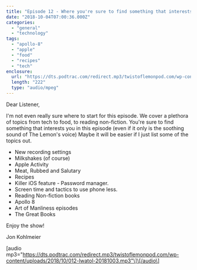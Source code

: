```yaml
---
title: "Episode 12 - Where you're sure to find something that interests you"
date: "2018-10-04T07:00:36.000Z"
categories: 
  - "general"
  - "technology"
tags: 
  - "apollo-8"
  - "apple"
  - "food"
  - "recipes"
  - "tech"
enclosure: 
  url: "https://dts.podtrac.com/redirect.mp3/twistoflemonpod.com/wp-content/uploads/2018/10/012-lwatol-20181003.mp3"
  length: "222"
  type: "audio/mpeg"
---
```


Dear Listener,

I'm not even really sure where to start for this episode. We cover a plethora of topics from tech to food, to reading non-fiction. You're sure to find something that interests you in this episode (even if it only is the soothing sound of The Lemon's voice) Maybe it will be easier if I just list some of the topics out.

- New recording settings
- Milkshakes (of course)
- Apple Activity
- Meat, Rubbed and Salutary
- Recipes
- Killer iOS feature - Password manager.
- Screen time and tactics to use phone less.
- Reading Non-fiction books
- Apollo 8
- Art of Manliness episodes
- The Great Books

Enjoy the show!

Jon Kohlmeier

\[audio mp3="https://dts.podtrac.com/redirect.mp3/twistoflemonpod.com/wp-content/uploads/2018/10/012-lwatol-20181003.mp3"\]\[/audio\]
